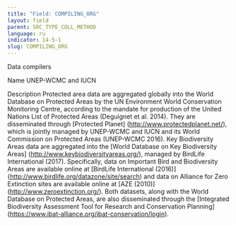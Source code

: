 ```yaml
---
title: "Field: COMPILING_ORG"
layout: field
parent: SRC_TYPE_COLL_METHOD
language: ru
indicator: 14-5-1
slug: COMPILING_ORG
---
```

Data compilers

Name
UNEP-WCMC and IUCN

Description
Protected area data are aggregated globally into the World Database on Protected Areas by the UN Environment World Conservation Monitoring Centre, according to the mandate for production of the United Nations List of Protected Areas (Deguignet et al. 2014). They are disseminated through [Protected Planet] (http://www.protectedplanet.net/), which is jointly managed by UNEP-WCMC and IUCN and its World Commission on Protected Areas (UNEP-WCMC 2016). Key Biodiversity Areas data are aggregated into the [World Database on Key Biodiversity Areas] (http://www.keybiodiversityareas.org/), managed by BirdLife International (2017). Specifically, data on Important Bird and Biodiversity Areas are available online at [BirdLife International (2016)] {http://www.birdlife.org/datazone/site/search) and data on Alliance for Zero Extinction sites are available online at [AZE (2010)] (http://www.zeroextinction.org/). Both datasets, along with the World Database on Protected Areas, are also disseminated through the [Integrated Biodiversity Assessment Tool for Research and Conservation Planning] (https://www.ibat-alliance.org/ibat-conservation/login).